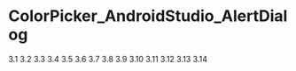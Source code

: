 # ColorPicker_AndroidStudio_AlertDialog

3.1
3.2
3.3
3.4
3.5
3.6
3.7
3.8
3.9
3.10
3.11
3.12
3.13
3.14
